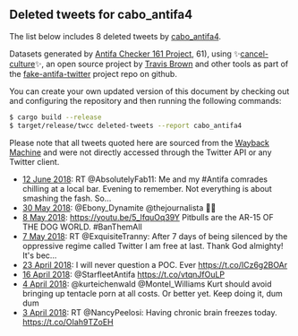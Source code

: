 ## Deleted tweets for cabo_antifa4

The list below includes 8 deleted tweets by
[cabo_antifa4](https://twitter.com/cabo_antifa4).



Datasets generated by [Antifa Checker 161 Project](https://twitter.com/antifacheck161), 61), using ✨[cancel-culture](https://github.com/travisbrown/cancel-culture)✨, an open source project by 
[Travis Brown](https://twitter.com/travisbrown) and other tools as part of the 
[fake-antifa-twitter](https://github.com/antifacheck161/fake-antifa-twitter) project repo on github.

You can create your own updated version of this document by checking out and configuring the
repository and then running the following commands:

```bash
$ cargo build --release
$ target/release/twcc deleted-tweets --report cabo_antifa4
```

Please note that all tweets quoted here are sourced from the
[Wayback Machine](https://web.archive.org) and were not directly accessed through the Twitter API or
any Twitter client.

* [12 June 2018](https://web.archive.org/web/20180612235508/https://twitter.com/cabo_antifa4/status/1006686370281152513): RT @AbsolutelyFab11: Me and my #Antifa comrades chilling at a local bar. Evening to remember. Not everything is about smashing the fash. So… <!--1006686370281152513-->
* [30 May 2018](https://web.archive.org/web/20180530003752/https://twitter.com/cabo_antifa4/status/1001623694353973250): @Ebony_Dynamite @thejournalista 🤣🤣 <!--1001623694353973250-->
* [ 8 May 2018](https://web.archive.org/web/20180508155918/https://twitter.com/cabo_antifa4/status/993881666031505408): https://youtu.be/5_lfquOq39Y  Pitbulls are the AR-15 OF THE DOG WORLD.  #BanThemAll <!--993881666031505408-->
* [ 7 May 2018](https://web.archive.org/web/20180507132921/https://twitter.com/cabo_antifa4/status/993482923595644928): RT @ExquisiteTranny: After 7 days of being silenced by the oppressive regime called Twitter I am free at last. Thank God almighty! It's bec… <!--993482923595644928-->
* [23 April 2018](https://web.archive.org/web/20180423073538/https://twitter.com/cabo_antifa4/status/988320477775982593): I will never question a POC. Ever https://t.co/ICz6g2BOAr <!--988320477775982593-->
* [16 April 2018](https://web.archive.org/web/20180416021527/https://twitter.com/cabo_antifa4/status/985703185938497536): @StarfleetAntifa  https://t.co/vtqnJfOuLP <!--985703185938497536-->
* [ 4 April 2018](https://web.archive.org/web/20180404205931/https://twitter.com/cabo_antifa4/status/981637412190212096): @kurteichenwald @Montel_Williams Kurt should avoid bringing up tentacle porn at all costs. Or better yet. Keep doing it, dum dum <!--981637412190212096-->
* [ 3 April 2018](https://web.archive.org/web/20180403231536/https://twitter.com/cabo_antifa4/status/981309270804189185): RT @NancyPeelosi: Having chronic brain freezes today. https://t.co/OIah9TZoEH <!--981309270804189185-->
